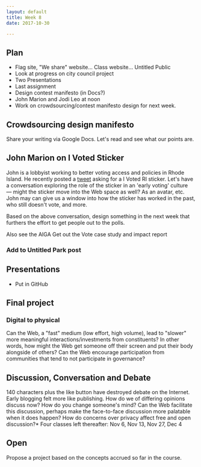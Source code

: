 ```yaml
---
layout: default
title: Week 8
date: 2017-10-30

---
```


## Plan
* Flag site, "We share" website… Class website… Untitled Public
* Look at progress on city council project
* Two Presentations
* Last assignment
* Design contest manifesto (in Docs?)
* John Marion and Jodi Leo at noon
* Work on crowdsourcing/contest manifesto design for next week.

## Crowdsourcing design manifesto

Share your writing via Google Docs. Let's read and see what our points are.

## John Marion on I Voted Sticker

John is a lobbyist working to better voting access and policies in Rhode Island. He recently posted a [tweet](https://twitter.com/JohnMarionjr/status/918881704147914752) asking for a I Voted RI sticker. Let's have a conversation exploring the role of the sticker in an 'early voting' culture — might the sticker move into the Web space as well? As an avatar, etc. John may can give us a window into how the sticker has worked in the past, who still doesn't vote, and more.

Based on the above conversation, design something in the next week that furthers the effort to get people out to the polls.

Also see the AIGA Get out the Vote case study and impact report


### Add to Untitled Park post

## Presentations
* Put in GitHub

## Final project

### Digital to physical
Can the Web, a "fast" medium (low effort, high volume), lead to "slower" more meaningful interactions/investments from constituents? In other words, how might the Web get someone off their screen and put their body alongside of others? Can the Web encourage participation from communities that tend to not participate in governance?


## Discussion, Conversation and Debate

140 characters plus the like button have destroyed debate on the Internet. Early blogging felt more like publishing. How do we of differing opinions discuss now? How do you change someone's mind? Can the Web facilitate this discussion, perhaps make the face-to-face discussion more palatable when it does happen? How do concerns over privacy affect free and open discussion?* Four classes left thereafter: Nov 6, Nov 13, Nov 27, Dec 4

## Open

Propose a project based on the concepts accrued so far in the course.
